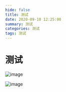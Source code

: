```yaml
---
hide: false
title: 测试
date: 2020-09-10 12:25:00
summary: 测试
categories: 测试
tags: 测试
---
```

# 测试

![image](https://cdn.jsdelivr.net/gh/wxt1471520488/images@main/hexo/wxt/d1d7da6a-76b4-49c5-986f-9723bebe3cdf.jpg)

![image](https://cdn.jsdelivr.net/gh/wxt1471520488/images@main/hexo/wxt/e5975bf5-716c-4a58-a1ee-ee0c48bd8532.jpg)
